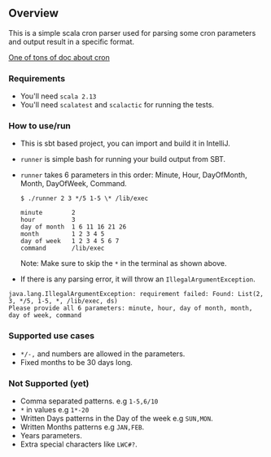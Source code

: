 ## Overview

This is a simple scala cron parser used for parsing some cron parameters and output result in a specific format. 

[One of tons of doc about cron](https://docs.oracle.com/cd/E12058_01/doc/doc.1014/e12030/cron_expressions.htm)

### Requirements
- You'll need `scala 2.13`
- You'll need `scalatest` and `scalactic` for running the tests.

### How to use/run
- This is sbt based project, you can import and build it in IntelliJ.
- `runner` is simple bash for running your build output from SBT.
- `runner` takes 6 parameters in this order: Minute, Hour, DayOfMonth, Month, DayOfWeek, Command.

    ```
    $ ./runner 2 3 */5 1-5 \* /lib/exec
    
    minute        2
    hour          3
    day of month  1 6 11 16 21 26
    month         1 2 3 4 5
    day of week   1 2 3 4 5 6 7
    command       /lib/exec
    ```
    
    Note: Make sure to skip the `*` in the terminal as shown above.

- If there is any parsing error, it will throw an `IllegalArgumentException`.
```
java.lang.IllegalArgumentException: requirement failed: Found: List(2, 3, */5, 1-5, *, /lib/exec, ds)
Please provide all 6 parameters: minute, hour, day of month, month, day of week, command
```

### Supported use cases
- `*/-,` and numbers are allowed in the parameters.
- Fixed months to be 30 days long.

### Not Supported (yet)

- Comma separated patterns. e.g `1-5,6/10`
- `*` in values e.g `1*-20` 
- Written Days patterns in the Day of the week e.g `SUN,MON`.
- Written Months patterns e.g `JAN,FEB`.
- Years parameters.
- Extra special characters like `LWC#?`.




